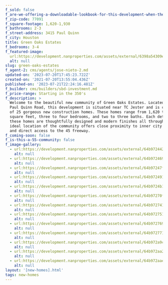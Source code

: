 ```yaml
---
f_sold: false
f_are-we-offering-a-downloadable-lookbook-for-this-development-when-they-submit-their-contact-info: false
f_zip-code: 77091
f_square-footage: 1,620-1,930
f_bathrooms: 2-3
f_street-address: 3415 Paul Quinn
f_city: Houston
title: Green Oaks Estates
f_bedrooms: 3-4
f_featured-image:
  url:https://development.nanproperties.com/assets/external/6398a54309eabeefbc320102_rmm_2199-hdr.jpg
  alt: null
slug: green-oaks-estates
f_agent-2: cms/agents/jose-nieto-2.md
updated-on: '2023-07-20T17:45:23.722Z'
created-on: '2021-07-20T13:55:04.436Z'
published-on: '2023-07-21T22:24:16.481Z'
f_builder: cms/builders/sbd-investment.md
f_price-range: Starting in the 350's
f_description: >
  Welcome to the beautiful new community of Green Oaks Estates. Located at 3415
  Paul Quinn Road, this development is situated near TC Jester and is comprised
  of 25 gorgeous new construction homes. These homes range from 1,620 to 1,930
  square feet, three to four bedrooms, and two to three baths. Each detail of
  these homes are thoughtfully designed and modern finishes all throughout. The
  ideal location of the community offers close proximity to inner city living
  and direct access to the 45 freeway.
f_coming-soon: false
f_is-this-a-55-community: false
f_image-gallery:
  - url:https://development.nanproperties.com/assets/external/64b9724420dcc2ab5f01139f_rmm_2040-hdr.jpg
    alt: null
  - url:https://development.nanproperties.com/assets/external/64b9724694cd549e6e10714b_rmm_2037-hdr.jpg
    alt: null
  - url:https://development.nanproperties.com/assets/external/64b97247fd32c1107e5dc9a6_rmm_2025-hdr.jpg
    alt: null
  - url:https://development.nanproperties.com/assets/external/64b9724914944482a0f5433b_rmm_2010-hdr.jpg
    alt: null
  - url:https://development.nanproperties.com/assets/external/64b9724b1d18e13c5cc7ec13_rmm_1971-hdr.jpg
    alt: null
  - url:https://development.nanproperties.com/assets/external/64b97270fb8f192a2ab5a2b8_rmm_2052-hdr.jpg
    alt: null
  - url:https://development.nanproperties.com/assets/external/64b972741d18e13c5cc8006a_rmm_2055-hdr.jpg
    alt: null
  - url:https://development.nanproperties.com/assets/external/64b9727514944482a0f56ee1_rmm_2058-hdr.jpg
    alt: null
  - url:https://development.nanproperties.com/assets/external/64b9727694cd549e6e109c4c_rmm_2070-hdr.jpg
    alt: null
  - url:https://development.nanproperties.com/assets/external/64b9727714944482a0f56fa2_rmm_2085-hdr.jpg
    alt: null
  - url:https://development.nanproperties.com/assets/external/64b972a9cb64a83b630f9b1d_rmm_2133-hdr.jpg
    alt: null
  - url:https://development.nanproperties.com/assets/external/64b972aa2358acc4a7ef65ac_rmm_2130-hdr-2.jpg
    alt: null
  - url:https://development.nanproperties.com/assets/external/64b972aae42f8ea9e918f619_rmm_2142-hdr.jpg
    alt: null
layout: '[new-homes].html'
tags: new-homes
---
```



